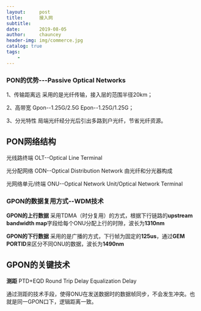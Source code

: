 ```yaml
---
layout:     post
title:      接入网
subtitle:   
date:       2019-08-05
author:     chauncey
header-img: img/commerce.jpg
catalog: true
tags:
    - 
---
```


### PON的优势---Passive Optical Networks

1、传输距离远  采用的是光纤传输，接入层的范围半径20km；

2、高带宽      Gpon--1.25G/2.5G   Epon--1.25G/1.25G；

3、分光特性    局端光纤经分光后引出多路到户光纤，节省光纤资源。

## PON网络结构

光线路终端  OLT--Optical Line Terminal

光分配网络  ODN--Optical Distribution Network  由光纤和分光器构成

光网络单元/终端   ONU--Optical Network Unit/Optical Network Terminal

### GPON的数据复用方式--WDM技术

**GPON的上行数据**  采用TDMA（时分复用）的方式，根据下行链路的**upstream bandwidth map**字段给每个ONU分配上行的时隙，波长为**1310nm**

**GPON的下行数据**  采用的是广播的方式，下行帧为固定的**125us**，通过**GEM PORTID**来区分不同ONU的数据，波长为**1490nm**

## GPON的关键技术

**测距**  PTD+EQD  Round Trip Delay  Equalization Delay 

通过测距的技术手段，使得ONU在发送数据时的数据帧同步，不会发生冲突。也就是同一GPON口下，逻辑距离一致。




